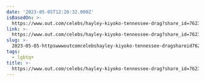 ```yaml
---
date: '2023-05-05T12:20:32.000Z'
isBasedOn: >-
  https://www.out.com/celebs/hayley-kiyoko-tennessee-drag?share_id=7623897&socialux=facebook#toggle-gdpr
link: >-
  https://www.out.com/celebs/hayley-kiyoko-tennessee-drag?share_id=7623897&socialux=facebook#toggle-gdpr
slug: >-
  2023-05-05-httpswwwoutcomcelebshayley-kiyoko-tennessee-dragshareid7623897andsocialuxfacebooktoggle-gdpr
tags:
  - lgbtq+
title: >-
  https://www.out.com/celebs/hayley-kiyoko-tennessee-drag?share_id=7623897&socialux=facebook#toggle-gdpr
---
```


